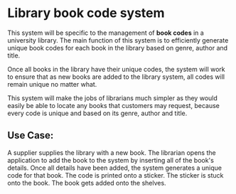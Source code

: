 # Library book code system
This system will be specific to the management of **book codes** in a university library. The main function of this system is to efficiently generate unique book codes for each book in the library based on genre, author and title.

Once all books in the library have their unique codes, the system will work to ensure that as new books are added to the library system, all codes will remain unique no matter what.

This system will make the jobs of librarians much simpler as they would easily be able to locate any books that customers may request, because every code is unique and based on its genre, author and title.

## Use Case:

A supplier supplies the library with a new book. The librarian opens the application to add the book to the system by inserting all of the book's details. Once all details have been added, the system generates a unique code for that book. The code is printed onto a sticker. The sticker is stuck onto the book. The book gets added onto the shelves. 


